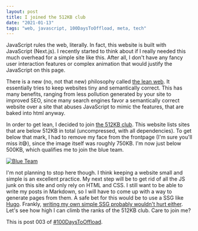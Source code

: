```yaml
---
layout: post
title: I joined the 512KB club
date: "2021-01-13"
tags: "web, javascript, 100DaysToOffload, meta, tech"
---
```


JavaScript rules the web, literally. In fact, this website is built with JavaScript (Next.js). I recently started to think about if I really needed this much overhead for a simple site like this. After all, I don't have any fancy user interaction features or complex animation that would justify the JavaScript on this page.

There is a new (no, not that new) philosophy called [the lean web](https://leanweb.dev/). It essentially tries to keep websites tiny and semantically correct. This has many benefits, ranging from less pollution generated by your site to improved SEO, since many search engines favor a semantically correct website over a site that abuses JavaScript to mimic the features, that are baked into html anyway.

In order to get lean, I decided to join [the 512KB club](https://512kb.club/). This website lists sites that are below 512KB in total (uncompressed, with all dependencies). To get below that mark, I had to remove my face from the frontpage (I'm sure you'll miss it😅), since the image itself was roughly 750KB. I'm now just below 500KB, which qualifies me to join the blue team.

[![Blue Team](https://512kb.club/images/blue-team.svg)](https://512kb.club)

I'm not planning to stop here though. I think keeping a website small and simple is an excellent practice. My next step will be to get rid of all the JS junk on this site and only rely on HTML and CSS. I still want to be able to write my posts in Markdown, so I will have to come up with a way to generate pages from them. A safe bet for this would be to use a SSG like [Hugo](https://gohugo.io/). Frankly, [writing my own simple SSG probably wouldn't hurt either](https://erikwinter.nl/articles/2020/why-i-built-my-own-shitty-static-site-generator/). Let's see how high I can climb the ranks of the 512KB club. Care to join me?

This is post 003 of [#100DaysToOffload](https://100daystooffload.com/).
